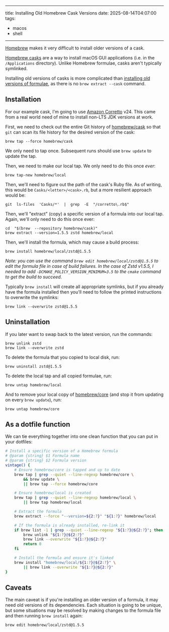 
---

title: Installing Old Homebrew Cask Versions
date: 2025-08-14T04:07:00
tags:
- macos
- shell

---

[Homebrew](https://brew.sh/) makes it very difficult to install older versions of a cask.

[Homebrew casks](https://github.com/Homebrew/homebrew-cask) are a way to install macOS GUI applications (i.e. in the `/Applications` directory). Unlike Homebrew formulae, casks aren't typically symlinked.

Installing old versions of casks is more complicated than [installing old versions of formulae](/blog/installing-old-homebrew-formula-versions), as there is no `brew extract --cask` command.

## Installation

For our example cask, I'm going to use [Amazon Corretto](https://aws.amazon.com/corretto/) v24. This came from a real world need of mine to install non-LTS JDK versions at work.

First, we need to check out the entire Git history of [homebrew/cask](https://github.com/Homebrew/homebrew-cask) so that `git` can scan its file history for the desired version of the cask:

```shell
brew tap --force homebrew/cask
```

We only need to tap once. Subsequent runs should use `brew update` to update the tap.

Then, we need to make our local tap. We only need to do this once _ever_:

```shell
brew tap-new homebrew/local
```

Then, we'll need to figure out the path of the cask's Ruby file. As of writing, this would be `Casks/<letter>/<cask>.rb`, but a more resilient approach would be:

```shell
git  ls-files  'Casks/*'  |  grep  -E  "/corretto\.rb$"
```

Then, we'll "extract" (copy) a specific version of a formula into our local tap. Again, we'll only need to do this once ever:

```shell
cd  "$(brew  --repository homebrew/cask)"
brew extract --version=1.5.5 zstd homebrew/local
```

Then, we'll install the formula, which may cause a build process:

```shell
brew install homebrew/local/zstd@1.5.5
```

_Note: you can use the command `brew edit homebrew/local/zstd@1.5.5` to edit the formula file in case of build failures. In the case of Zstd v1.5.5, I needed to add `-DCMAKE_POLICY_VERSION_MINIMUM=3.5` to the `cmake` command to get the build to succeed._

Typically `brew install` will create all appropriate symlinks, but if you already have the formula installed then you'll need to follow the printed instructions to overwrite the symlinks:

```shell
brew link --overwrite zstd@1.5.5
```

## Uninstallation

If you later want to swap back to the latest version, run the commands:

```shell
brew unlink zstd
brew link --overwrite zstd
```

To delete the formula that you copied to local disk, run:

```shell
brew uninstall zstd@1.5.5
```

To delete the local tap and all copied formulae, run:

```shell
brew untap homebrew/local
```

And to remove your local copy of [homebrew/core](https://github.com/Homebrew/homebrew-core) (and stop it from updating on every `brew update`), run:

```shell
brew untap homebrew/core
```

## As a dotfile function

We can tie everything together into one clean function that you can put in your dotfiles:

```bash
# Install a specific version of a Homebrew formula
# @param {string} $1 Formula name
# @param {string} $2 Formula version
vintage() {
    # Ensure homebrew/core is tapped and up to date
    brew tap | grep --quiet --line-regexp homebrew/core \
        && brew update \
        || brew tap --force homebrew/core

    # Ensure homebrew/local is created
    brew tap | grep --quiet --line-regexp homebrew/local \
        || brew tap homebrew/local

    # Extract the formula
    brew extract --force "--version=${2:?}" "${1:?}" homebrew/local

    # If the formula is already installed, re-link it
    if brew list -1 | grep --quiet --line-regexp "${1:?}@${2:?}"; then
        brew unlink "${1:?}@${2:?}"
        brew link --overwrite "${1:?}@${2:?}"
        return 0
    fi

    # Install the formula and ensure it's linked
    brew install "homebrew/local/${1:?}@${2:?}" \
        || brew link --overwrite "${1:?}@${2:?}"
}
```

## Caveats

The main caveat is if you're installing an older version of a formula, it may need old versions of its dependencies. Each situation is going to be unique, but some situations may be resolved by making changes to the formula file and then running `brew install` again:

```shell
brew edit homebrew/local/zstd@1.5.5
```
<!--stackedit_data:
eyJoaXN0b3J5IjpbMTU5Mzk4NzUwMiw0MDI4MTI4N119
-->
